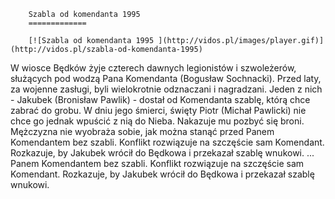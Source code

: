 
        Szabla od komendanta 1995 
        =============
        
        [![Szabla od komendanta 1995 ](http://vidos.pl/images/player.gif)](http://vidos.pl/szabla-od-komendanta-1995)
        
        
 W wiosce Będków żyje czterech dawnych legionistów i szwoleżerów, służących pod wodzą Pana Komendanta (Bogusław Sochnacki). Przed laty, za wojenne zasługi, byli wielokrotnie odznaczani i nagradzani. Jeden z nich - Jakubek (Bronisław Pawlik) - dostał od Komendanta szablę, którą chce zabrać do grobu. W dniu jego śmierci, święty Piotr (Michał Pawlicki) nie chce go jednak wpuścić z nią do Nieba. Nakazuje mu pozbyć się broni. Mężczyzna nie wyobraża sobie, jak można stanąć przed Panem Komendantem bez szabli. Konflikt rozwiązuje na szczęście sam Komendant. Rozkazuje, by Jakubek wrócił do Będkowa i przekazał szablę wnukowi.   ... Panem Komendantem bez szabli. Konflikt rozwiązuje na szczęście sam Komendant. Rozkazuje, by Jakubek wrócił do Będkowa i przekazał szablę wnukowi.
    